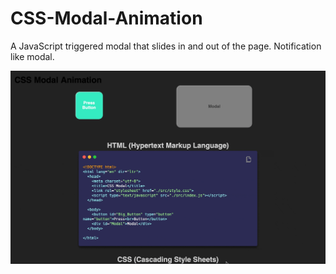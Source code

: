 # CSS-Modal-Animation
A JavaScript triggered modal that slides in and out of the page. Notification like modal.

<p align="center">
<img src="./Modal.gif" width="1000px">
</p>
